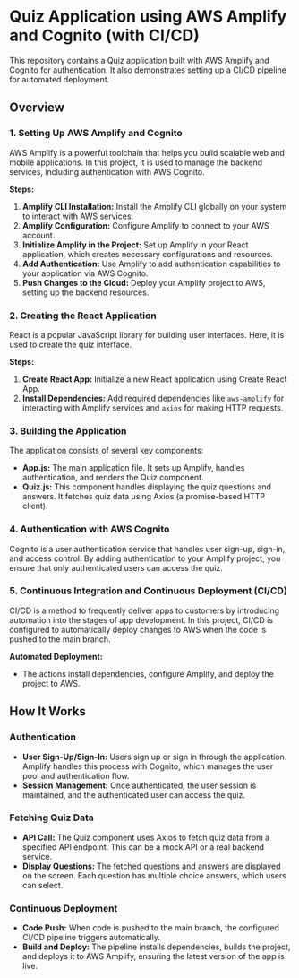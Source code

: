 # Quiz Application using AWS Amplify and Cognito (with CI/CD)

This repository contains a Quiz application built with AWS Amplify and Cognito for authentication. It also demonstrates setting up a CI/CD pipeline for automated deployment.

## Overview

### 1. Setting Up AWS Amplify and Cognito

AWS Amplify is a powerful toolchain that helps you build scalable web and mobile applications. In this project, it is used to manage the backend services, including authentication with AWS Cognito.

**Steps:**

1. **Amplify CLI Installation:** Install the Amplify CLI globally on your system to interact with AWS services.
2. **Amplify Configuration:** Configure Amplify to connect to your AWS account.
3. **Initialize Amplify in the Project:** Set up Amplify in your React application, which creates necessary configurations and resources.
4. **Add Authentication:** Use Amplify to add authentication capabilities to your application via AWS Cognito.
5. **Push Changes to the Cloud:** Deploy your Amplify project to AWS, setting up the backend resources.

### 2. Creating the React Application

React is a popular JavaScript library for building user interfaces. Here, it is used to create the quiz interface.

**Steps:**

1. **Create React App:** Initialize a new React application using Create React App.
2. **Install Dependencies:** Add required dependencies like `aws-amplify` for interacting with Amplify services and `axios` for making HTTP requests.

### 3. Building the Application

The application consists of several key components:

- **App.js:** The main application file. It sets up Amplify, handles authentication, and renders the Quiz component.
- **Quiz.js:** This component handles displaying the quiz questions and answers. It fetches quiz data using Axios (a promise-based HTTP client).

### 4. Authentication with AWS Cognito

Cognito is a user authentication service that handles user sign-up, sign-in, and access control. By adding authentication to your Amplify project, you ensure that only authenticated users can access the quiz.

### 5. Continuous Integration and Continuous Deployment (CI/CD)

CI/CD is a method to frequently deliver apps to customers by introducing automation into the stages of app development. In this project, CI/CD is configured to automatically deploy changes to AWS when the code is pushed to the main branch.

**Automated Deployment:**

- The actions install dependencies, configure Amplify, and deploy the project to AWS.

## How It Works

### Authentication

- **User Sign-Up/Sign-In:** Users sign up or sign in through the application. Amplify handles this process with Cognito, which manages the user pool and authentication flow.
- **Session Management:** Once authenticated, the user session is maintained, and the authenticated user can access the quiz.

### Fetching Quiz Data

- **API Call:** The Quiz component uses Axios to fetch quiz data from a specified API endpoint. This can be a mock API or a real backend service.
- **Display Questions:** The fetched questions and answers are displayed on the screen. Each question has multiple choice answers, which users can select.

### Continuous Deployment

- **Code Push:** When code is pushed to the main branch, the configured CI/CD pipeline triggers automatically.
- **Build and Deploy:** The pipeline installs dependencies, builds the project, and deploys it to AWS Amplify, ensuring the latest version of the app is live.
